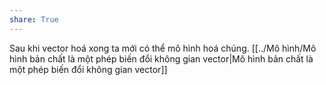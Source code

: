 ```yaml
---
share: True
---
```

Sau khi vector hoá xong ta mới có thể mô hình hoá chúng. [[../Mô hình/Mô hình bản chất là một phép biến đổi không gian vector|Mô hình bản chất là một phép biến đổi không gian vector]] 
